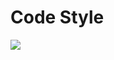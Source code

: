 # Code Style
<img src="https://img.shields.io/badge/아이콘이름-색상코드?style=flat-square&logo=html5&logoColor=글자색상"/>
